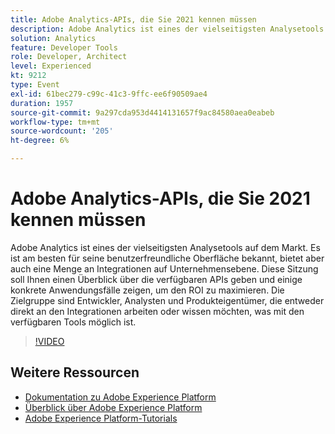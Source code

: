 ```yaml
---
title: Adobe Analytics-APIs, die Sie 2021 kennen müssen
description: Adobe Analytics ist eines der vielseitigsten Analysetools auf dem Markt. Es ist am besten für seine benutzerfreundliche Oberfläche bekannt, bietet aber auch eine Menge an Integrationen auf Unternehmensebene. Diese Sitzung soll Ihnen einen Überblick über die verfügbaren APIs geben und einige konkrete Anwendungsfälle zeigen, um den ROI zu maximieren. Die Zielgruppe sind Entwickler, Analysten und Produkteigentümer, die entweder direkt an den Integrationen arbeiten oder wissen möchten, was mit den verfügbaren Tools möglich ist.
solution: Analytics
feature: Developer Tools
role: Developer, Architect
level: Experienced
kt: 9212
type: Event
exl-id: 61bec279-c99c-41c3-9ffc-ee6f90509ae4
duration: 1957
source-git-commit: 9a297cda953d4414131657f9ac84580aea0eabeb
workflow-type: tm+mt
source-wordcount: '205'
ht-degree: 6%

---
```


# Adobe Analytics-APIs, die Sie 2021 kennen müssen

Adobe Analytics ist eines der vielseitigsten Analysetools auf dem Markt. Es ist am besten für seine benutzerfreundliche Oberfläche bekannt, bietet aber auch eine Menge an Integrationen auf Unternehmensebene. Diese Sitzung soll Ihnen einen Überblick über die verfügbaren APIs geben und einige konkrete Anwendungsfälle zeigen, um den ROI zu maximieren. Die Zielgruppe sind Entwickler, Analysten und Produkteigentümer, die entweder direkt an den Integrationen arbeiten oder wissen möchten, was mit den verfügbaren Tools möglich ist.

>[!VIDEO](https://video.tv.adobe.com/v/337576/?quality=12&learn=on&hidetitle=true)

## Weitere Ressourcen

- [Dokumentation zu Adobe Experience Platform](https://experienceleague.adobe.com/docs/experience-platform.html?lang=de)
- [Überblick über Adobe Experience Platform](https://experienceleague.adobe.com/docs/experience-platform/landing/home.html?lang=de)
- [Adobe Experience Platform-Tutorials](https://experienceleague.adobe.com/docs/platform-learn/tutorials/overview.html?lang=de)
